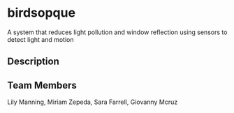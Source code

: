 # birdsopque
A system that reduces light pollution and window reflection using sensors to detect light and motion


## Description

## Team Members
Lily Manning, Miriam Zepeda, Sara Farrell, Giovanny Mcruz
